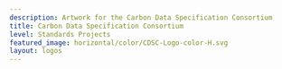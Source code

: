 ```yaml
---
description: Artwork for the Carbon Data Specification Consortium
title: Carbon Data Specification Consortium
level: Standards Projects
featured_image: horizontal/color/CDSC-Logo-color-H.svg
layout: logos
---
```

